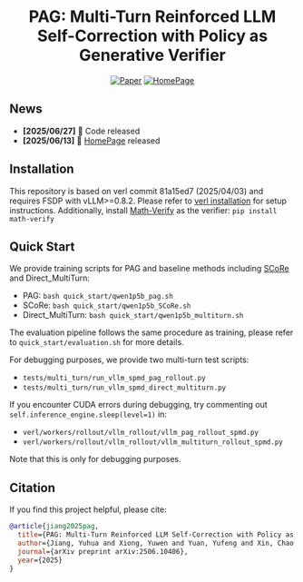 <h1 style="text-align: center;">PAG: Multi-Turn Reinforced LLM Self-Correction with Policy as Generative Verifier</h1>

<div align="center">

[![Paper](https://img.shields.io/badge/paper-A42C25?style=for-the-badge&logo=arxiv&logoColor=white)](https://arxiv.org/abs/2506.10406)
[![HomePage](https://img.shields.io/badge/home-000000?style=for-the-badge&logo=homeassistant&logoColor=white)](https://jackory.github.io/pag/)

</div>

## News
- **[2025/06/27]** 🎉 Code released
- **[2025/06/13]** 🎉 [HomePage](https://jackory.github.io/pag/) released

## Installation
This repository is based on verl commit 81a15ed7 (2025/04/03) and requires FSDP with vLLM>=0.8.2. Please refer to [verl installation](https://verl.readthedocs.io/en/latest/start/install.html) for setup instructions. Additionally, install [Math-Verify](https://github.com/huggingface/Math-Verify) as the verifier: `pip install math-verify`

## Quick Start
We provide training scripts for PAG and baseline methods including [SCoRe](https://arxiv.org/pdf/2409.12917) and Direct_MultiTurn:

- PAG: `bash quick_start/qwen1p5b_pag.sh`
- SCoRe: `bash quick_start/qwen1p5b_SCoRe.sh` 
- Direct_MultiTurn: `bash quick_start/qwen1p5b_multiturn.sh`

The evaluation pipeline follows the same procedure as training, please refer to `quick_start/evaluation.sh` for more details.

For debugging purposes, we provide two multi-turn test scripts:
- `tests/multi_turn/run_vllm_spmd_pag_rollout.py`
- `tests/multi_turn/run_vllm_spmd_direct_multiturn.py`

If you encounter CUDA errors during debugging, try commenting out `self.inference_engine.sleep(level=1)` in:
- `verl/workers/rollout/vllm_rollout/vllm_pag_rollout_spmd.py`
- `verl/workers/rollout/vllm_rollout/vllm_multiturn_rollout_spmd.py`

Note that this is only for debugging purposes.



## Citation
If you find this project helpful, please cite:

```bibtex
@article{jiang2025pag,
  title={PAG: Multi-Turn Reinforced LLM Self-Correction with Policy as Generative Verifier},
  author={Jiang, Yuhua and Xiong, Yuwen and Yuan, Yufeng and Xin, Chao and Xu, Wenyuan and Yue, Yu and Zhao, Qianchuan and Yan, Lin},
  journal={arXiv preprint arXiv:2506.10406},
  year={2025}
}